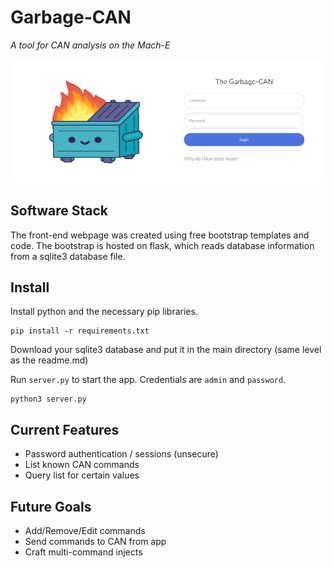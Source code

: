 # Garbage-CAN

*A tool for CAN analysis on the Mach-E*

![logo](login.png)

## Software Stack

The front-end webpage was created using free bootstrap templates and code. The bootstrap is hosted on flask, which reads database information from a sqlite3 database file.

## Install

Install python and the necessary pip libraries.

```
pip install -r requirements.txt
```

Download your sqlite3 database and put it in the main directory (same level as the readme.md)

Run `server.py` to start the app. Credentials are `admin` and `password`.

```
python3 server.py
```

## Current Features

* Password authentication / sessions (unsecure)
* List known CAN commands
* Query list for certain values

## Future Goals

* Add/Remove/Edit commands
* Send commands to CAN from app
* Craft multi-command injects